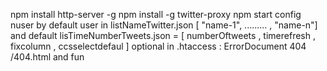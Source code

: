npm install http-server -g
npm install -g twitter-proxy
npm start
config nuser by default user in listNameTwitter.json [ "name-1", ......... , "name-n"]
and default lisTimeNumberTweets.json = [ numberOftweets , timerefresh , fixcolumn , ccsselectdefaul ]
optional in .htaccess : ErrorDocument 404 /404.html and fun
